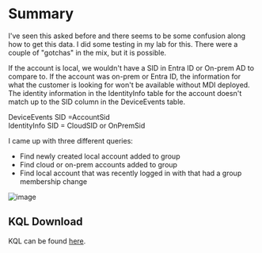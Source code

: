 # Summary
I've seen this asked before and there seems to be some confusion along how to get this data. I did some testing in my lab for this. There were a couple of "gotchas" in the mix, but it is possible. 

If the account is local, we wouldn't have a SID in Entra ID or On-prem AD to compare to.
If the account was on-prem or Entra ID, the information for what the customer is looking for won't be available without MDI deployed.
The identity information in the IdentityInfo table for the account doesn't match up to the SID column in the DeviceEvents table.

DeviceEvents SID =AccountSid <BR>
IdentityInfo SID = CloudSID or OnPremSid

I came up with three different queries:
* Find newly created local account added to group
* Find cloud or on-prem accounts added to group
* Find local account that was recently logged in with that had a group membership change

![image](https://github.com/user-attachments/assets/ad64dafc-d975-485c-8524-244933220a7b)

## KQL Download
KQL can be found [here](https://github.com/mattnovitsch/M365/blob/main/KQL/MDE/MDE-FindAccountsAddedtoGroup).
